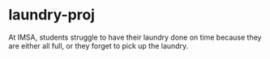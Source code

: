 # laundry-proj
At IMSA, students struggle to have their laundry done on time because they are either all full, or they forget to pick up the laundry. 
